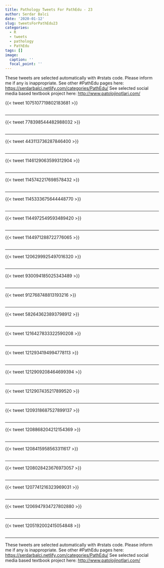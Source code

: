 ```yaml
---
title: Pathology Tweets For PathEdu - 23
author: Serdar Balci
date: '2020-01-12'
slug: tweetsForPathEdu23
categories:
  - R
  - tweets
  - pathology
  - PathEdu
tags: []
image:
  caption: ''
  focal_point: ''
---
```



These tweets are selected automatically with #rstats code. Please inform me if any is inappropriate.
See other #PathEdu pages here: https://serdarbalci.netlify.com/categories/PathEdu/ 
See selected social media based textbook project here: http://www.patolojinotlari.com/

{{< tweet 1075107719802183681 >}}
<br>
<br>
<hr>
{{< tweet 778398544482988032 >}}
<br>
<br>
<hr>
{{< tweet 443113736287846400 >}}
<br>
<br>
<hr>
{{< tweet 1146129063599312904 >}}
<br>
<br>
<hr>
{{< tweet 1145742217698578432 >}}
<br>
<br>
<hr>
{{< tweet 1145333675644448770 >}}
<br>
<br>
<hr>
{{< tweet 1144972549593489420 >}}
<br>
<br>
<hr>
{{< tweet 1144971288722776065 >}}
<br>
<br>
<hr>
{{< tweet 1206299925497016320 >}}
<br>
<br>
<hr>
{{< tweet 930094185025343489 >}}
<br>
<br>
<hr>
{{< tweet 912768748813193216 >}}
<br>
<br>
<hr>
{{< tweet 582643623893798912 >}}
<br>
<br>
<hr>
{{< tweet 1216427833322590208 >}}
<br>
<br>
<hr>
{{< tweet 1212934194994778113 >}}
<br>
<br>
<hr>
{{< tweet 1212909208464699394 >}}
<br>
<br>
<hr>
{{< tweet 1212907435217899520 >}}
<br>
<br>
<hr>
{{< tweet 1209318687527899137 >}}
<br>
<br>
<hr>
{{< tweet 1208868204212154369 >}}
<br>
<br>
<hr>
{{< tweet 1208415958563311617 >}}
<br>
<br>
<hr>
{{< tweet 1208028423676973057 >}}
<br>
<br>
<hr>
{{< tweet 1207741216323969031 >}}
<br>
<br>
<hr>
{{< tweet 1206947934727802880 >}}
<br>
<br>
<hr>
{{< tweet 1205192002415054848 >}}
<br>
<br>
<hr>


These tweets are selected automatically with #rstats code. Please inform me if any is inappropriate.
See other #PathEdu pages here: https://serdarbalci.netlify.com/categories/PathEdu/ 
See selected social media based textbook project here: http://www.patolojinotlari.com/
